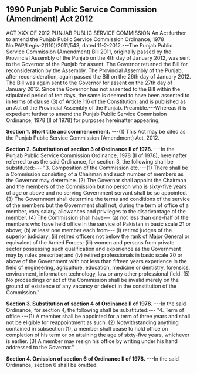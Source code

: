 ## 1990 Punjab Public Service Commission (Amendment) Act 2012
 
ACT XXX OF 2012
PUNJAB PUBLIC SERVICE COMMISSION
An Act further to amend the Punjab Public Service Commission Ordinance, 1978
No.PAP/Legis-2(110)/2011/543, dated 11-2-2012.---The Punjab Public Service Commission (Amendment) Bill 2011, originally passed by the Provincial Assembly of the Punjab on the 4th day of January 2012, was sent to the Governor of the Punjab for assent. The Governor returned the Bill for reconsideration by the Assembly. The Provincial Assembly of the Punjab, after reconsideration, again passed the Bill on the 26th day of January 2012. The Bill was again sent to the Governor for assent on the 27th day of January 2012. Since the Governor has not assented to the Bill within the stipulated period of ten days, the same is deemed to have been assented to in terms of clause (3) of Article 116 of the Constitution, and is published as an Act of the Provincial Assembly of the Punjab.
Preamble.---Whereas it is expedient further to amend the Punjab Public Service Commission Ordinance, 1978 (II of 1978) for purposes hereinafter appearing;

**Section 1. Short title and commencement.**
---(1) This Act may be cited as the Punjab Public Service Commission (Amendment) Act, 2012.

 

**Section 2. Substitution of section 3 of Ordinance II of 1978.**
---In the Punjab Public Service Commission Ordinance, 1978 (II of 1978), hereinafter referred to as the said Ordinance, for section 3, the following shall be substituted:---
   "3. Composition of the Commission etc.---(1) There shall be a Commission consisting of a Chairman and such number of members as the Governor may determine.
   (2) The Governor shall appoint the Chairman and the members of the Commission but no person who is sixty-five years of age or above and no serving Government servant shall be so appointed.
   (3) The Government shall determine the terms and conditions of the service of the members but the Government shall not, during the term of office of a member, vary salary, allowances and privileges to the disadvantage of the member.
   (4) The Commission shall have---
   (a) not less than one-half of the members who have held office in the service of Pakistan in basic scale 21 or above;
   (b) at least one member each from---
   (i) retired judges of the superior judiciary;
   (ii) retired officers not below the rank of Major General or equivalent of the Armed Forces;
   (iii) women and persons from private sector possessing such qualification and experience as the Government may by rules prescribe; and
   (iv) retired professionals in basic scale 20 or above of the Government with not less than fifteen years experience in the field of engineering, agriculture, education, medicine or dentistry, forensics, environment, information technology, law or any other professional field.
   (5) No proceedings or act of the Commission shall be invalid merely on the ground of existence of any vacancy or defect in the constitution of the Commission."

 

**Section 3. Substitution of section 4 of Ordinance II of 1978.**
---In the said Ordinance, for section 4, the following shall be substituted:---
   "4. Term of office.---(1) A member shall be appointed for a term of three years and shall not be eligible for reappointment as such.
   (2) Notwithstanding anything contained in subsection (1), a member shall cease to hold office on completion of his term or on attaining the age of sixty-five years, whichever is earlier.
   (3) A member may resign his office by writing under his hand addressed to the Governor."

 

**Section 4. Omission of section 6 of Ordinance II of 1978.**
---In the said Ordinance, section 6 shall be omitted.

